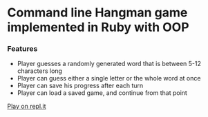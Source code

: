 # Command line Hangman game implemented in Ruby with OOP

### Features

- Player guesses a randomly generated word that is between 5-12 characters long
- Player can guess either a single letter or the whole word at once
- Player can save his progress after each turn
- Player can load a saved game, and continue from that point

[Play on repl.it](https://repl.it/@imemdm/IllfatedButteryKernel)